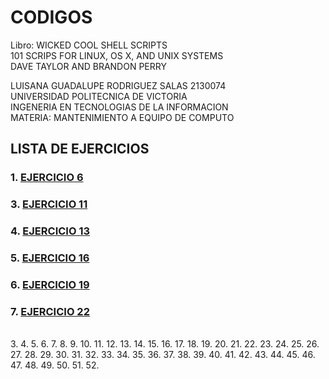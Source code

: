 # **CODIGOS** 
Libro: WICKED COOL SHELL SCRIPTS 
<br>
101 SCRIPS FOR LINUX, OS X, AND UNIX SYSTEMS 
<br>
DAVE TAYLOR AND BRANDON PERRY 
<br>

LUISANA GUADALUPE RODRIGUEZ SALAS 2130074
<br>
UNIVERSIDAD POLITECNICA DE VICTORIA 
<br>
INGENERIA EN TECNOLOGIAS DE LA INFORMACION
<br>
MATERIA: MANTENIMIENTO A EQUIPO DE COMPUTO 
<br>

## **LISTA DE EJERCICIOS** 
### 1. [**EJERCICIO 6**](https://github.com/SPM-UPVictoria/test-git-2130074/blob/main/codigos/Ejercicio6/ejercicio6.md)
### 3. [**EJERCICIO 11**](https://github.com/SPM-UPVictoria/test-git-2130074/blob/main/codigos/ejercicio11/ejercicio11.md)
### 4. [**EJERCICIO 13**](https://github.com/SPM-UPVictoria/test-git-2130074/blob/main/codigos/ejercicio13/ejercicio13.md)
### 5. [**EJERCICIO 16**](https://github.com/SPM-UPVictoria/test-git-2130074/blob/main/codigos/ejercicio16/ejercicio16.md)
### 6. [**EJERCICIO 19**](https://github.com/SPM-UPVictoria/test-git-2130074/blob/main/codigos/ejercicio19/ejercicio19.md)
### 7. [**EJERCICIO 22**](https://github.com/SPM-UPVictoria/test-git-2130074/blob/main/codigos/ejercicio22/ejercicio22.md)
<br>
3. 
4. 
5.
6.
7.
8.
9.
10.
11.
12.
13.
14.
15.
16.
17.
18.
19.
20.
21.
22.
23.
24.
25.
26.
27.
28.
29.
30.
31.
32.
33.
34.
35.
36.
37.
38.
39.
40.
41.
42.
43.
44.
45.
46.
47.
48.
49.
50.
51.
52. 

